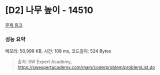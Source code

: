 # [D2] 나무 높이 - 14510 

[문제 링크](https://swexpertacademy.com/main/code/problem/problemDetail.do?contestProbId=AYFofW8qpXYDFAR4) 

### 성능 요약

메모리: 50,996 KB, 시간: 108 ms, 코드길이: 524 Bytes



> 출처: SW Expert Academy, https://swexpertacademy.com/main/code/problem/problemList.do